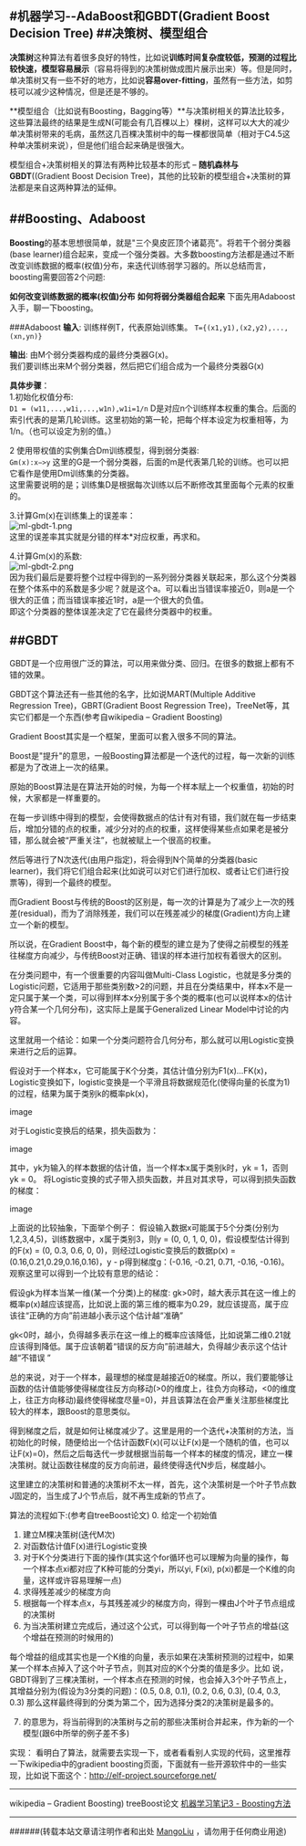 #机器学习--AdaBoost和GBDT(Gradient Boost Decision Tree)
##决策树、模型组合
--------------------------------
**决策树**这种算法有着很多良好的特性，比如说**训练时间复杂度较低，预测的过程比较快速，模型容易展示**（容易将得到的决策树做成图片展示出来）等。但是同时，单决策树又有一些不好的地方，比如说**容易over-fitting**，虽然有一些方法，如剪枝可以减少这种情况，但是还是不够的。

**模型组合（比如说有Boosting，Bagging等）**与决策树相关的算法比较多，这些算法最终的结果是生成N(可能会有几百棵以上）棵树，这样可以大大的减少单决策树带来的毛病，虽然这几百棵决策树中的每一棵都很简单（相对于C4.5这种单决策树来说），但是他们组合起来确是很强大。

模型组合+决策树相关的算法有两种比较基本的形式 – **随机森林与GBDT**((Gradient Boost Decision Tree)，其他的比较新的模型组合+决策树的算法都是来自这两种算法的延伸。

##Boosting、Adaboost
--------------------------
**Boosting**的基本思想很简单，就是"三个臭皮匠顶个诸葛亮"。将若干个弱分类器(base learner)组合起来，变成一个强分类器。大多数boosting方法都是通过不断改变训练数据的概率(权值)分布，来迭代训练弱学习器的。所以总结而言，boosting需要回答2个问题:

**如何改变训练数据的概率(权值)分布**
**如何将弱分类器组合起来**
下面先用Adaboost入手，聊一下boosting。

###Adaboost
**输入**: 训练样例T，代表原始训练集。
```T={(x1,y1),(x2,y2),...,(xn,yn)}```
      
**输出**: 由M个弱分类器构成的最终分类器G(x)。<br>
我们要训练出来M个弱分类器，然后把它们组合成为一个最终分类器G(x)

**具体步骤**：<br>
1.初始化权值分布:<br>
```D1 = (w11,...,w1i,...,w1n),w1i=1/n```
D是对应n个训练样本权重的集合。后面的索引代表的是第几轮训练。这里初始的第一轮，把每个样本设定为权重相等，为1/n。（也可以设定为别的值。）

2 使用带权值的实例集合Dm训练模型，得到弱分类器:<br>
```Gm(x):x−>y```
这里的G是一个弱分类器，后面的m是代表第几轮的训练。也可以把它看作是使用Dm训练集的分类器。<br>
这里需要说明的是；训练集D是根据每次训练以后不断修改其里面每个元素的权重的。

3.计算Gm(x)在训练集上的误差率：<br>
![ml-gbdt-1.png](/images/jiqixuexi/ml-gbdt-1.png)<br>
这里的误差率其实就是分错的样本*对应权重，再求和。<br>

4.计算Gm(x)的系数:<br>
![ml-gbdt-2.png](/images/jiqixuexi/ml-gbdt-2.png)<br>
因为我们最后是要将整个过程中得到的一系列弱分类器关联起来，那么这个分类器在整个体系中的系数是多少呢？就是这个a。可以看出当错误率接近0，则a是一个很大的正值；而当错误率接近1时，a是一个很大的负值。<br>
即这个分类器的整体误差决定了它在最终分类器中的权重。



##GBDT
--------------------------
GBDT是一个应用很广泛的算法，可以用来做分类、回归。在很多的数据上都有不错的效果。
   
GBDT这个算法还有一些其他的名字，比如说MART(Multiple Additive Regression Tree)，GBRT(Gradient Boost Regression Tree)，TreeNet等，其实它们都是一个东西(参考自wikipedia – Gradient Boosting)

Gradient Boost其实是一个框架，里面可以套入很多不同的算法。

Boost是"提升"的意思，一般Boosting算法都是一个迭代的过程，每一次新的训练都是为了改进上一次的结果。

原始的Boost算法是在算法开始的时候，为每一个样本赋上一个权重值，初始的时候，大家都是一样重要的。

在每一步训练中得到的模型，会使得数据点的估计有对有错，我们就在每一步结束后，增加分错的点的权重，减少分对的点的权重，这样使得某些点如果老是被分错，那么就会被“严重关注”，也就被赋上一个很高的权重。

然后等进行了N次迭代(由用户指定)，将会得到N个简单的分类器(basic learner)，我们将它们组合起来(比如说可以对它们进行加权、或者让它们进行投票等)，得到一个最终的模型。

而Gradient Boost与传统的Boost的区别是，每一次的计算是为了减少上一次的残差(residual)，而为了消除残差，我们可以在残差减少的梯度(Gradient)方向上建立一个新的模型。

所以说，在Gradient Boost中，每个新的模型的建立是为了使得之前模型的残差往梯度方向减少，与传统Boost对正确、错误的样本进行加权有着很大的区别。

在分类问题中，有一个很重要的内容叫做Multi-Class Logistic，也就是多分类的Logistic问题，它适用于那些类别数>2的问题，并且在分类结果中，样本x不是一定只属于某一个类，可以得到样本x分别属于多个类的概率(也可以说样本x的估计y符合某一个几何分布)，这实际上是属于Generalized Linear Model中讨论的内容。

这里就用一个结论：如果一个分类问题符合几何分布，那么就可以用Logistic变换来进行之后的运算。

假设对于一个样本x，它可能属于K个分类，其估计值分别为F1(x)…FK(x)，Logistic变换如下，logistic变换是一个平滑且将数据规范化(使得向量的长度为1)的过程，结果为属于类别k的概率pk(x)，

 image

   对于Logistic变换后的结果，损失函数为：

 image   

  其中，yk为输入的样本数据的估计值，当一个样本x属于类别k时，yk = 1，否则yk = 0。
将Logistic变换的式子带入损失函数，并且对其求导，可以得到损失函数的梯度：

 image   

上面说的比较抽象，下面举个例子：
假设输入数据x可能属于5个分类(分别为1,2,3,4,5)，训练数据中，x属于类别3，则y = (0, 0, 1, 0, 0)，假设模型估计得到的F(x) = (0, 0.3, 0.6, 0, 0)，则经过Logistic变换后的数据p(x) = (0.16,0.21,0.29,0.16,0.16)，y - p得到梯度g：(-0.16, -0.21, 0.71, -0.16, -0.16)。
观察这里可以得到一个比较有意思的结论：

假设gk为样本当某一维(某一个分类)上的梯度:
gk>0时，越大表示其在这一维上的概率p(x)越应该提高，比如说上面的第三维的概率为0.29，就应该提高，属于应该往“正确的方向”前进越小表示这个估计越“准确”
    
gk<0时，越小，负得越多表示在这一维上的概率应该降低，比如说第二维0.21就应该得到降低。属于应该朝着“错误的反方向”前进越大，负得越少表示这个估计越“不错误 ”
    
总的来说，对于一个样本，最理想的梯度是越接近0的梯度。所以，我们要能够让函数的估计值能够使得梯度往反方向移动(>0的维度上，往负方向移动，<0的维度上，往正方向移动)最终使得梯度尽量=0)，并且该算法在会严重关注那些梯度比较大的样本，跟Boost的意思类似。
    
得到梯度之后，就是如何让梯度减少了。这里是用的一个迭代+决策树的方法，当初始化的时候，随便给出一个估计函数F(x)(可以让F(x)是一个随机的值，也可以让F(x)=0)，然后之后每迭代一步就根据当前每一个样本的梯度的情况，建立一棵决策树。就让函数往梯度的反方向前进，最终使得迭代N步后，梯度越小。

这里建立的决策树和普通的决策树不太一样，首先，这个决策树是一个叶子节点数J固定的，当生成了J个节点后，就不再生成新的节点了。

算法的流程如下:(参考自treeBoost论文)
0. 给定一个初始值
1. 建立M棵决策树(迭代M次)
2. 对函数估计值F(x)进行Logistic变换
3. 对于K个分类进行下面的操作(其实这个for循环也可以理解为向量的操作，每一个样本点xi都对应了K种可能的分类yi，所以yi, F(xi), p(xi)都是一个K维的向量，这样或许容易理解一点)
4. 求得残差减少的梯度方向
5. 根据每一个样本点x，与其残差减少的梯度方向，得到一棵由J个叶子节点组成的决策树
6. 为当决策树建立完成后，通过这个公式，可以得到每一个叶子节点的增益(这个增益在预测的时候用的)

每个增益的组成其实也是一个K维的向量，表示如果在决策树预测的过程中，如果某一个样本点掉入了这个叶子节点，则其对应的K个分类的值是多少。比如 说，GBDT得到了三棵决策树，一个样本点在预测的时候，也会掉入3个叶子节点上，其增益分别为(假设为3分类的问题)：(0.5, 0.8, 0.1),  (0.2, 0.6, 0.3),  (0.4, 0.3, 0.3)
那么这样最终得到的分类为第二个，因为选择分类2的决策树是最多的。
     
7. 的意思为，将当前得到的决策树与之前的那些决策树合并起来，作为新的一个模型(跟6中所举的例子差不多)
     
实现：
     看明白了算法，就需要去实现一下，或者看看别人实现的代码，这里推荐一下wikipedia中的gradient boosting页面，下面就有一些开源软件中的一些实现，比如说下面这个：http://elf-project.sourceforge.net/ 

-----
wikipedia – Gradient Boosting)
treeBoost论文
[机器学习笔记3 - Boosting方法](http://blog.crackcell.com/posts/2013/04/30/machine_learning_note_3_boosting.html)

--------------------------------
######(转载本站文章请注明作者和出处 <a href="https://github.com/MangoLiu">MangoLiu</a> ，请勿用于任何商业用途)